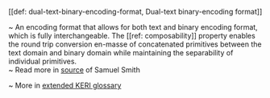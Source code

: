 [[def: dual-text-binary-encoding-format, Dual-text binary-encoding format]]

~ An encoding format that allows for both text and binary encoding format, which is fully interchangeable. The [[ref: composability]] property enables the round trip conversion en-masse of concatenated primitives between the text domain and binary domain while maintaining the separability of individual primitives.  
~ Read more in [source](https://github.com/trustoverip/tswg-cesr-specification/blob/main/draft-ssmith-cesr.md) of Samuel Smith

~ More in <a href="https://weboftrust.github.io/WOT-terms/docs/glossary/dual-text-binary-encoding-format">extended KERI glossary</a>
